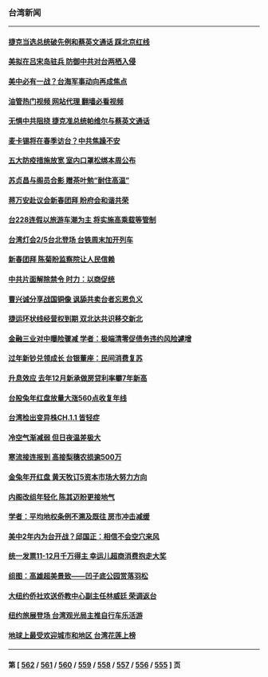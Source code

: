 ### 台湾新闻
---
#### [捷克当选总统破先例和蔡英文通话 踩北京红线](../../pages/ncid1349361/n13918857.md?02011245) 
#### [美拟在吕宋岛驻兵 防御中共对台两栖入侵](../../pages/ncid1349361/n13919568.md?02011245) 
#### [美中必有一战？台海军事动向再成焦点](../../pages/ncid1349361/n13919427.md?02011245) 
#### [油管热门视频 网站代理 翻墙必看视频](http://138.2.39.72:81/youtube.html?epic-marker?02011245)
#### [无惧中共阻挠 捷克准总统帕维尔与蔡英文通话](../../pages/ncid1349361/n13919088.md?02011245) 
#### [麦卡锡将在春季访台？中共焦躁不安](../../pages/ncid1349361/n13918837.md?02011245) 
#### [五大防疫措施放宽 室内口罩松绑本周公布](../../pages/ncid1349361/n13918750.md?02011245) 
#### [苏贞昌与阁员合影 赠茶叶勉“耐住高温”](../../pages/ncid1349361/n13918779.md?02011245) 
#### [蒋万安赴议会新春团拜 盼府会和谐共荣](../../pages/ncid1349361/n13918790.md?02011245) 
#### [台228连假以旅游车潮为主 将实施高乘载等管制](../../pages/ncid1349361/n13918791.md?02011245) 
#### [台湾灯会2/5台北登场 台铁周末加开列车](../../pages/ncid1349361/n13918813.md?02011245) 
#### [新春团拜 陈菊盼监察院让人民信赖](../../pages/ncid1349361/n13918792.md?02011245) 
#### [中共片面解除禁令 时力：以商促统](../../pages/ncid1349361/n13918799.md?02011245) 
#### [曹兴诚分享战国铜像 讽舔共卖台者忘恩负义](../../pages/ncid1349361/n13918795.md?02011245) 
#### [捷运环状线经营权到期 双北达共识移交新北](../../pages/ncid1349361/n13918800.md?02011245) 
#### [金融三业对中曝险骤减 学者：极端清零促债务违约风险遽增](../../pages/ncid1349361/n13918771.md?02011245) 
#### [过年新钞兑领成长 台银董座：民间消费复苏](../../pages/ncid1349361/n13918752.md?02011245) 
#### [升息效应 去年12月新承做房贷利率攀7年新高](../../pages/ncid1349361/n13918762.md?02011245) 
#### [台股兔年红盘放量大涨560点收复年线](../../pages/ncid1349361/n13918763.md?02011245) 
#### [台湾检出变异株CH.1.1 皆轻症](../../pages/ncid1349361/n13918757.md?02011245) 
#### [冷空气渐减弱 但日夜温差极大](../../pages/ncid1349361/n13918756.md?02011245) 
#### [寒流接连报到 高接梨穗农损逾500万](../../pages/ncid1349361/n13918760.md?02011245) 
#### [金兔年开红盘 黄天牧订5资本市场大努力方向](../../pages/ncid1349361/n13918741.md?02011245) 
#### [内阁改组年轻化 陈其迈盼更接地气](../../pages/ncid1349361/n13918738.md?02011245) 
#### [学者：平均地权条例不溯及既往 房市冲击减缓](../../pages/ncid1349361/n13918736.md?02011245) 
#### [美中2年内为台开战？邱国正：相信不会空穴来风](../../pages/ncid1349361/n13918732.md?02011245) 
#### [统一发票11-12月千万得主 幸运儿超商消费抱走大奖](../../pages/ncid1349361/n13918630.md?02011245) 
#### [组图：高雄超美景致——凹子底公园赏落羽松](../../pages/ncid1349361/n13918473.md?02011245) 
#### [大纽约侨社欢送侨教中心副主任林威廷 荣调返台](../../pages/ncid1349361/n13918407.md?02011245) 
#### [纽约旅展登场  台湾观光局主推自行车乐活游](../../pages/ncid1349361/n13918385.md?02011245) 
#### [地球上最受欢迎城市和地区 台湾花莲上榜](../../pages/ncid1349361/n13918031.md?02011245) 

---
#### 第 [ [562](./562.md?02011245) / [561](./561.md?02011245) / [560](./560.md?02011245) / [559](./559.md?02011245) / [558](./558.md?02011245) / [557](./557.md?02011245) / [556](./556.md?02011245) / [555](./555.md?02011245) ] 页

